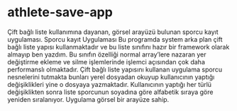# athlete-save-app
Çift bağlı liste kullanımına dayanan, görsel arayüzü bulunan sporcu kayıt uygulaması.
Sporcu kayıt Uygulaması
Bu programda system arka plan çift bağlı liste yapısı kullanmaktadır ve bu liste sınıfını hazır bir framework olarak almayıp ben yazdım.
Bu sınıfın özelliği normal array’lere nazaran yer değiştirme ekleme ve silme işlemlerinde işlemci açısından çok daha performanslı olmaktadır.
Çift bağlı liste yapısını kullanan uygulama sporcu nesnelerini tutmakta bunları yerel dosyadan okuyup kullanıcının yaptığı değişiklikleri yine o dosyaya yazmaktadır. 
Kullanıcının yaptığı her türlü değişiklikten sonra liste sporcunun soyadına göre alfabetik sıraya göre yeniden sıralanıyor. Uygulama görsel bir arayüze sahip.
